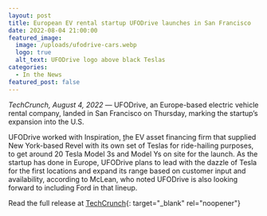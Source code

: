 ```yaml
---
layout: post
title: European EV rental startup UFODrive launches in San Francisco
date: 2022-08-04 21:00:00
featured_image:
  image: /uploads/ufodrive-cars.webp
  logo: true
  alt_text: UFODrive logo above black Teslas
categories:
  - In the News
featured_post: false
---
```

*TechCrunch, August 4, 2022* — UFODrive, an Europe-based electric vehicle rental company, landed in San Francisco on Thursday, marking the startup’s expansion into the U.S.

UFODrive worked with Inspiration, [t](https://techcrunch.com/2021/11/10/ev-fleet-and-charging-infrastructure-startup-inspiration-comes-out-of-stealth-with-200m-and-revel-as-first-customer/)he EV asset financing firm that supplied New York-based Revel with its own set of Teslas for ride-hailing purposes, to get around 20 Tesla Model 3s and Model Ys on site for the launch. As the startup has done in Europe, UFODrive plans to lead with the dazzle of Tesla for the first locations and expand its range based on customer input and availability, according to McLean, who noted UFODrive is also looking forward to including Ford in that lineup.&nbsp;

Read the full release at [TechCrunch](https://techcrunch.com/2022/08/04/european-ev-rental-startup-ufodrive-launches-in-san-francisco/){: target="_blank" rel="noopener"}